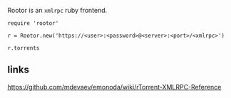 Rootor is an `xmlrpc` ruby frontend.

```
require 'rootor'

r = Rootor.new('https://<user>:<password>@<server>:<port>/<xmlrpc>')

r.torrents
```

links
---
https://github.com/mdevaev/emonoda/wiki/rTorrent-XMLRPC-Reference
